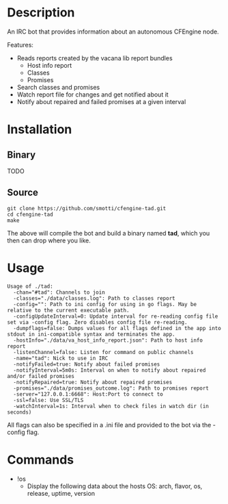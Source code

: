 # Description

An IRC bot that provides information about an autonomous CFEngine node.

Features:

* Reads reports created by the vacana lib report bundles
    * Host info report
    * Classes
    * Promises
* Search classes and promises
* Watch report file for changes and get notified about it
* Notify about repaired and failed promises at a given interval

# Installation

## Binary

TODO

## Source

```
git clone https://github.com/smotti/cfengine-tad.git
cd cfengine-tad
make
```

The above will compile the bot and build a binary named **tad**, which you
then can drop where you like.

# Usage

```
Usage of ./tad:
  -chan="#tad": Channels to join
  -classes="./data/classes.log": Path to classes report
  -config="": Path to ini config for using in go flags. May be relative to the current executable path.
  -configUpdateInterval=0: Update interval for re-reading config file set via -config flag. Zero disables config file re-reading.
  -dumpflags=false: Dumps values for all flags defined in the app into stdout in ini-compatible syntax and terminates the app.
  -hostInfo="./data/va_host_info_report.json": Path to host info report
  -listenChannel=false: Listen for command on public channels
  -name="tad": Nick to use in IRC
  -notifyFailed=true: Notify about failed promises
  -notifyInterval=5m0s: Interval on when to notify about repaired and/or failed promises
  -notifyRepaired=true: Notify about repaired promises
  -promises="./data/promises_outcome.log": Path to promises report
  -server="127.0.0.1:6668": Host:Port to connect to
  -ssl=false: Use SSL/TLS
  -watchInterval=1s: Interval when to check files in watch dir (in seconds)
```

All flags can also be specified in a .ini file and provided to the bot via the
-config flag.

# Commands

* !os
  * Display the following data about the hosts OS: arch, flavor, os, release,
    uptime, version
